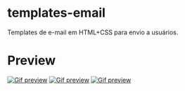 # templates-email
Templates de e-mail em HTML+CSS para envio a usuários.


# Preview
[![Gif preview](http://i.giphy.com/media/2LPlcdgmqOKmSET8Mi/giphy.gif)](https://npm.org/)
[![Gif preview](http://i.giphy.com/media/L2b22gfS30omOps7iL/giphy.gif)](https://npm.org/)
[![Gif preview](http://i.giphy.com/media/9XqYy0RkCw3gJPc1RT/giphy.gif)](https://npm.org/)
